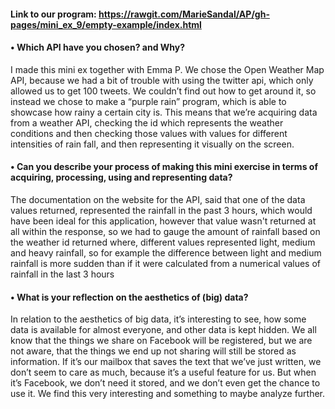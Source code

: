 
#### Link to our program: https://rawgit.com/MarieSandal/AP/gh-pages/mini_ex_9/empty-example/index.html

#### •	Which API have you chosen? and Why?
I made this mini ex together with Emma P. We chose the Open Weather Map API, because we had a bit of trouble with using the twitter api, which only allowed us to get 100 tweets. We couldn’t find out how to get around it, so instead we chose to make a “purple rain” program, which is able to showcase how rainy a certain city is. This means that we’re acquiring data from a weather API, checking the id which represents the weather conditions and then checking those values with values for different intensities of rain fall, and then representing it visually on the screen.
#### •	Can you describe your process of making this mini exercise in terms of acquiring, processing, using and representing data?
The documentation on the website for the API, said that one of the data values returned, represented the rainfall in the past 3 hours, which would have been ideal for this application, however that value wasn't returned at all within the response, so we had to gauge the amount of rainfall based on the weather id returned where, different values represented light, medium and heavy rainfall, so for example the difference between light and medium rainfall is more sudden than if it were calculated from a numerical values of rainfall in the last 3 hours
#### •	What is your reflection on the aesthetics of (big) data?
In relation to the aesthetics of big data, it’s interesting to see, how some data is available for almost everyone, and other data is kept hidden. We all know that the things we share on Facebook will be registered, but we are not aware, that the things we end up not sharing will still be stored as information. If it’s our mailbox that saves the text that we’ve just written, we don’t seem to care as much, because it’s a useful feature for us. But when it’s Facebook, we don’t need it stored, and we don’t even get the chance to use it. We find this very interesting and something to maybe analyze further.
